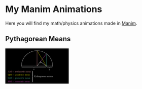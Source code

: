 # My Manim Animations
Here you will find my math/physics animations made in [Manim](https://github.com/3b1b/manim).

## Pythagorean Means
[<img src="https://raw.githubusercontent.com/akanotoe/manimations/master/pythagorean-means/final-frame.png" alt="pythagorean-means" width="200"/>](https://github.com/akanotoe/manimations/tree/master/pythagorean-means)
